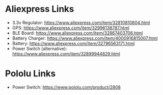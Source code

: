 # Aliexpress Links

* 3.3v Regulator: https://www.aliexpress.com/item/32810810604.html
* GPS: https://www.aliexpress.com/item/32996138787.html
* BLE Board: https://www.aliexpress.com/item/32867403706.html
* Battery Charger: https://www.aliexpress.com/item/4000916815007.html
* Battery: https://www.aliexpress.com/item/32796563171.html
* Power Switch (alternative): https://www.aliexpress.com/item/32899944829.html

# Pololu Links
* Power Switch: https://www.pololu.com/product/2808
